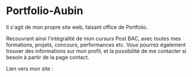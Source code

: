 # Portfolio-Aubin

Il s'agit de mon propre site web, faisant office de Portfolio.

Recouvrant ainsi l'intégralité de mon cursurs Post BAC, avec toutes mes formations, projets, concours, performances etc. Vous pourrez également trouver des informations sur mon profil, et la possibilité de me contacter si besoin à partir de la page contact.

Lien vers mon site :

